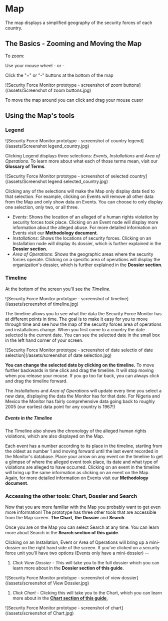 # Map

The map displays a simplified geography of the security forces of each country.

## The Basics - Zooming and Moving the Map

To zoom:

Use your mouse wheel - or -

Click the "+" or "-" buttons at the bottom of the map

![Security Force Monitor prototype - screenshot of zoom buttons](/assets/Screenshot of zoom buttons.jpg)

To move the map around you can click and drag your mouse cusor

## Using the Map's tools

### Legend

![Security Force Monitor prototype - screenshot of country legend](/assets/Screenshot legend_country.jpg)

Clicking Legend displays three selections: _Events_, _Installations_ and _Area of Operations_. To learn more about what each of those terms mean, visit our **Glossary of Terms**.

![Security Force Monitor prototype - screenshot of selected country](/assets/Screenshot legend selected_country.jpg)

Clicking any of the selections will make the Map only display data tied to that selection. For example, clicking on Events will remove all other data from the Map and only show data on Events. You can choose to only display one selection, only two, or all three.

* _Events_: Shows the location of an alleged of a human rights violation by security forces took place. Clicking on an Event node will display more information about the alleged abuse. For more detailed information on Events visit our **Methodology document**.
* _Installations_: Shows the locations of security forces. Clicking on an Installation node will display its dossier, which is further explained in the **Dossier section**.
* _Area of Operations_: Shows the geographic areas where the security forces operate. Clicking on a specific area of operations will display the organization's dossier, which is further explained in the **Dossier section**.

### Timeline

At the bottom of the screen you'll see the _Timeline_.

![Security Force Monitor prototype - screenshot of timeline](/assets/screenshot of timeline.jpg)

The timeline allows you to see what the data the Security Force Monitor has at different points in time. The goal is to make it easy for you to move through time and see how the map of the security forces area of operations and installations change. When you first come to a country the date selected is the current date. You can see the selected date in the small box in the left hand corner of your screen.

![Security Force Monitor prototype - screenshot of date selectio of date selection](/assets/screenshot of date selection.jpg)

**You can change the selected date by clicking on the timeline.** To move further backwards in time click and drag the timeline. It will stop moving when you release your mouse. If you go too far back, you can always click and drag the timeline forward.

The _Installations_ and _Area of Operations_ will update every time you select a new date, displaying the data the Monitor has for that date. For Nigeria and Mexico the Monitor has fairly comprehensive data going back to roughly 2005 \(our earliest data point for any country is 1967!\)

##### Events in the Timeline

The Timeline also shows the chronology of the alleged human rights violations, which are also displayed on the Map.

Each event has a number according to its place in the timeline, starting from the oldest as number 1 and moving forward until the last event recorded in the Monitor's database. Place your arrow on any event on the timeline to get a glimpse of where the alleged event took place, its date and what type of violations are alleged to have occurred. Clicking on an event in the timeline will bring up the same information as clicking on an event on the Map. Again, for more detailed information on Events visit our **Methodology document**.

### Accessing the other tools: Chart, Dossier and Search

Now that you are more familiar with the Map you probably want to get even more information! The prototype has three other tools that are accessible from the Map screen. **The Chart,** **the Dossier** and **Search**.

Once you are on the Map you can select Search at any time. You can learn more about Search in the **Search section of this guide**.

Clicking on an Installation, Event or Area of Operations will bring up a mini-dossier on the right hand side of the screen. If you've clicked on a security force unit you'll have two options \(Events only have a mini-dossier\) --

1. _Click View Dossier_ - This will take you to the full dossier which you can learn more about in the **Dossier section of this guide**.

![Security Force Monitor prototype - screenshot of view dossier](/assets/screenshot of View Dossier.jpg)

1. _Click Chart_ - Clicking this will take you to the Chart, which you can learn more about in the [**Chart section of this guide**.](//chart.md)

![Security Force Monitor prototype - screenshot of chart](/assets/screenshot of Chart.jpg)

